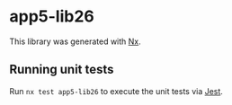 # app5-lib26

This library was generated with [Nx](https://nx.dev).

## Running unit tests

Run `nx test app5-lib26` to execute the unit tests via [Jest](https://jestjs.io).
